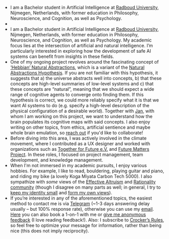 - I am a Bachelor student in Artificial Intelligence at [Radboud University](https://www.ru.nl/en/education/bachelors/artificial-intelligence), Nijmegen, Netherlands, with former education in Philosophy, Neuroscience, and Cognition, as well as Psychology.
-
- I am a Bachelor student in Artificial Intelligence at [Radboud University](https://www.ru.nl/en/education/bachelors/artificial-intelligence), Nijmegen, Netherlands, with former education in Philosophy, Neuroscience, and Cognition, as well as Psychology. My academic focus lies at the intersection of artificial and natural intelligence. I’m particularly interested in exploring how the development of safe AI systems can benefit from insights in these fields.
- One of my ongoing project revolves around the fascinating concept of [‘Hebbian’ Natural Abstractions](https://www.snellessen.com/sequence-hebbian-natural-abstractions), which is a variant of the [Natural Abstractions Hypothesis](https://www.alignmentforum.org/posts/Nwgdq6kHke5LY692J/alignment-by-default#Unsupervised__Natural_Abstractions). If you are not familiar with this hypothesis, it suggests that a) the universe abstracts well into concepts, b) that these concepts are high-level summaries of low-level systems and c) that these concepts are “natural”, meaning that we should expect a wide range of cognitive agents to converge onto finding them. If this hypothesis is correct, we could more reliably specify what it is that we want AI systems to do (e.g. specify a high-level description of the physical configuration of a desirable world). Together with [Jan](https://universalprior.substack.com/), with whom I am working on this project, we want to understand how the brain populates its cognitive maps with said concepts. I also enjoy writing on other topics, from ethics, artificial sentience and maybe whole brain emulation, so [reach out](https://t.me/deroeko) if you'd like to collaborate!
- Before diving into this area, I was actively involved in the climate movement, where I contributed as a UX designer and worked with organizations such as [Together for Future e.V.](https://togetherforfuture.org/) and [Future Matters Project](https://en.futuremattersproject.org/). In these roles, I focused on project management, team development, and knowledge management.
- When I'm not immersed in my academic pursuits, I enjoy various hobbies. For example, I like to read, bouldering, playing guitar and piano, and riding my bike (a lovely Koga Miyata Carbon Tech 5000). I also sympathize with *some* views of the [Effective Altruism](https://www.effectivealtruism.org/) and [Rationality community](https://lesswrong.com/) (though I disagree on many parts as well; in general, I try to [keep my identity small](http://www.paulgraham.com/identity.html) and [form my own views](https://forum.effectivealtruism.org/posts/8RcFQPiza2rvicNqw/minimal-trust-investigations)).
- If you’re interested in any of the aforementioned topics, the easiest method to contact me is via [Telegram](https://t.me/deroeko) (~1-3 days answering delay usually – but 100% response rate), otherwise you can use my [email](https://www.notion.so/Home-d61c32385b114627b19145dc3a008c15?pvs=21). [Here](https://fffutu.re/1-on-1s) you can also book a 1-on-1 with me or [give me anonymous feedback](https://fffutu.re/samfeedback) (I love reading feedback!). Also: I subscribe to [Crocker’s Rules](http://sl4.org/crocker.html), so feel free to optimize your message for information, rather than being nice (this does not imply reciprocity).